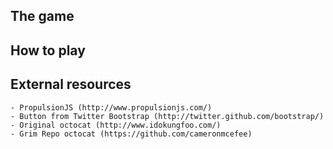 ## The game

## How to play

## External resources
    - PropulsionJS (http://www.propulsionjs.com/)
    - Button from Twitter Bootstrap (http://twitter.github.com/bootstrap/)
    - Original octocat (http://www.idokungfoo.com/)
    - Grim Repo octocat (https://github.com/cameronmcefee)
